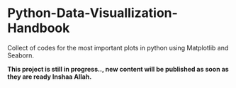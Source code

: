 # Python-Data-Visuallization-Handbook
Collect of codes for the most important plots in python using Matplotlib and Seaborn.

**This project is still in progress.., new content will be published as soon as they are ready Inshaa Allah.**
